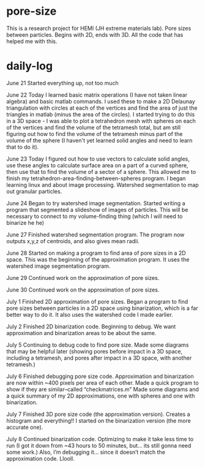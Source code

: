 # pore-size
This is a research project for HEMI (JH extreme materials lab). Pore sizes between particles. Begins with 2D, ends with 3D. All the code that has helped me with this.


# daily-log
June 21
Started everything up, not too much

June 22
Today I learned basic matrix operations (I have not taken linear algebra) and basic matlab commands. I used these to make a 2D Delaunay triangulation with circles at each of the vertices and find the area of just the triangles in matlab (minus the area of the circles). I started trying to do this in a 3D space - I was able to plot a tetrahedron mesh with spheres on each of the vertices and find the volume of the tetramesh total, but am still figuring out how to find the volume of the tetramesh minus part of the volume of the sphere (I haven't yet learned solid angles and need to learn that to do it).

June 23
Today I figured out how to use vectors to calculate solid angles, use these angles to calculate surface area on a part of a curved sphere, then use that to find the volume of a sector of a sphere. This allowed me to finish my tetrahedron-area-finding-between-spheres program. I began learning linux and about image processing. Watershed segmentation to map out granular particles. 

June 24
Began to try watershed image segmentation. Started writing a program that segmented a slideshow of images of particles. This will be necessary to connect to my volume-finding thing (which I will need to binarize he he) 

June 27
Finished watershed segmentation program. The program now outputs x,y,z of centroids, and also gives mean radii. 

June 28 
Started on making a program to find area of pore sizes in a 2D space. This was the beginning of the approximation program. It uses the watershed image segmentation program. 

June 29
Continued work on the approximation of pore sizes.

June 30
Continued work on the approximation of pore sizes.

July 1
Finished 2D approximation of pore sizes. Began a program to find pore sizes between particles in a 2D space using binarization, which is a far better way to do it. It also uses the watershed code I made earlier. 


July 2
Finished 2D binarization code. Beginning to debug. We want approximation and binarization areas to be about the same.

July 5
Continuing to debug code to find pore size. Made some diagrams that may be helpful later (showing pores before impact in a 3D space, including a tetramesh, and pores after impact in a 3D space, with another tetramesh.)

July 6 
Finished debugging pore size code. Approximation and binarization are now within ~400 pixels per area of each other. Made a quick program to show if they are similar–called “checkmatrices.m” Made some diagrams and a quick summary of my 2D approximations, one with spheres and one with binarization. 

July 7 
Finished 3D pore size code (the approximation version). Creates a histogram and everything!! I started on the binarization version (the more accurate one). 

July 8
Continued binarization code. Optimizing to make it take less time to run (I got it down from ~43 hours to 50 minutes, but… its still gonna need some work.) Also, I’m debugging it… since it doesn’t match the approximation code. Llooll. 

